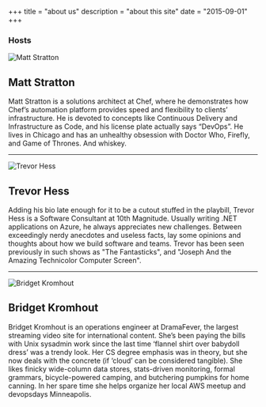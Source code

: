 +++
title = "about us"
description = "about this site"
date = "2015-09-01"
+++

### Hosts

<div class="row">
  <div class="col-md-3">
    <div margin = 30px>
      <img alt = "Matt Stratton" src = "/img/matt.png" class="img-rounded">
    </div>
  </div>
  <div class="col-md-9">
    <h2>Matt Stratton</h2>
    <p>
      Matt Stratton is a solutions architect at Chef, where he demonstrates how Chef’s automation platform provides speed and flexibility to clients’ infrastructure. He is devoted to concepts like Continuous Delivery and Infrastructure as Code, and his license plate actually says “DevOps”. He lives in Chicago and has an unhealthy obsession with Doctor Who, Firefly, and Game of Thrones. And whiskey.
    </p>
  </div>
</div>
<hr />
<div class="row">
  <div class="col-md-3">
    <div margin = 30px>
      <img alt = "Trevor Hess" src = "/img/trevor.png" class="img-rounded">
    </div>
  </div>
  <div class="col-md-9">
    <h2>Trevor Hess</h2>
    <p>
      Adding his bio late enough for it to be a cutout stuffed in the playbill, Trevor Hess is a Software Consultant at 10th Magnitude. Usually writing .NET applications on Azure, he always appreciates new challenges. Between exceedingly nerdy anecdotes and useless facts, lay some opinions and thoughts about how we build software and teams. Trevor has been seen previously in such shows as "The Fantasticks", and "Joseph And the Amazing Technicolor Computer Screen".
    </p>
  </div>
</div>
<hr />
<div class="row">
  <div class="col-md-3">
    <div margin = 30px>
      <img alt = "Bridget Kromhout" src = "/img/bridget.png" class="img-rounded">
    </div>
  </div>
  <div class="col-md-9">
    <h2>Bridget Kromhout</h2>
    <p>
      Bridget Kromhout is an operations engineer at DramaFever, the largest streaming video site for international content. She’s been paying the bills with Unix sysadmin work since the last time ‘flannel shirt over babydoll dress’ was a trendy look. Her CS degree emphasis was in theory, but she now deals with the concrete (if ‘cloud’ can be considered tangible). She likes finicky wide-column data stores, stats-driven monitoring, formal grammars, bicycle-powered camping, and butchering pumpkins for home canning. In her spare time she helps organize her local AWS meetup and devopsdays Minneapolis.
    </p>
  </div>
</div>
